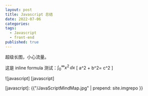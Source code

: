 ```yaml
---
layout: post
title: Javascript 总结
date: 2022-07-06
categories:
tags:
  - Javascript
  - front-end
published: true
---
```


超级长图，小心流量。

<!-- excerpt -->

这是 inline formula 测试：$\displaystyle \int_0^\infty x^2 \, dx$
\[
a^2 + b^2= c^2
\]

![javascript] [javascript]

[javascript]: {{"/JavaScriptMindMap.jpg" | prepend: site.imgrepo }}
